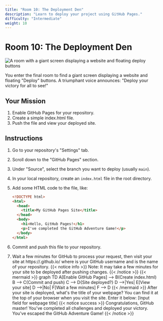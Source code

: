 ```yaml
---
title: "Room 10: The Deployment Den"
description: "Learn to deploy your project using GitHub Pages."
difficulty: "Intermediate"
weight: 10
---
```


# Room 10: The Deployment Den

<img src="../images/room10_pages.jpg" alt="A room with a giant screen displaying a website and floating deploy buttons" />

You enter the final room to find a giant screen displaying a website and floating "Deploy" buttons. A triumphant voice announces: "Deploy your victory for all to see!"

## Your Mission

1. Enable GitHub Pages for your repository.
2. Create a simple index.html file.
3. Push the file and view your deployed site.

## Instructions

1. Go to your repository's "Settings" tab.
2. Scroll down to the "GitHub Pages" section.
3. Under "Source", select the branch you want to deploy (usually `main`).
4. In your local repository, create an `index.html` file in the root directory.
5. Add some HTML code to the file, like:

   ```html
   <!DOCTYPE html>
   <html>
     <head>
       <title>My GitHub Pages Site</title>
     </head>
     <body>
       <h1>Hello, GitHub Pages!</h1>
       <p>I've completed the GitHub Adventure Game!</p>
     </body>
   </html>
    ```

6. Commit and push this file to your repository.
7. Wait a few minutes for GitHub to process your request, then visit your site at https://<username>.github.io/<repository-name> where <username> is your GitHub username and <repository-name> is the name of your repository.
{{< notice info >}}
Note: It may take a few minutes for your site to be deployed after pushing changes.
{{< /notice >}}
{{< mermaid >}}
graph TD
A[Enable GitHub Pages] --> B(Create index.html)
B --> C(Commit and push)
C --> D{Site deployed?}
D -->|Yes| E[View your site]
D -->|No| F[Wait a few minutes]
F --> D
{{< /mermaid >}}
After your site is deployed, what's the title of your webpage? You can find it at the top of your browser when you visit the site. Enter it below:
[Input field for webpage title]
{{< notice success >}}
Congratulations, GitHub master! You've completed all challenges and deployed your victory. You've escaped the GitHub Adventure Game!
{{< /notice >}}